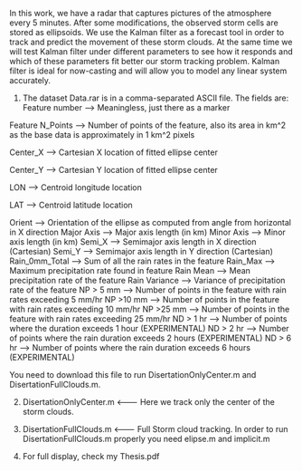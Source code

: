 In this work, we have a radar that captures pictures of the atmosphere every 5
minutes. After some modifications, the observed storm cells are stored as ellipsoids.
We use the Kalman filter as a forecast tool in order to track and predict the
movement of these storm clouds. At the same time we will test Kalman filter under
different parameters to see how it responds and which of these parameters fit better
our storm tracking problem. Kalman filter is ideal for now-casting and will allow you
to model any linear system accurately.

1. The dataset Data.rar is in a comma-separated ASCII file.  The fields are:
Feature number —> Meaningless, just there as a marker

Feature N_Points —> Number of points of the feature, also its area in km^2 as the base data is approximately in 1 km^2 pixels

Center_X —> Cartesian X location of fitted ellipse center

Center_Y —> Cartesian Y location of fitted ellipse center

LON —> Centroid longitude location

LAT —> Centroid latitude location

Orient —> Orientation of the ellipse as computed from angle from horizontal in X direction
Major Axis —> Major axis length (in km)
Minor Axis —> Minor axis length (in km)
Semi_X —> Semimajor axis length in X direction (Cartesian)
Semi_Y —> Semimajor axis length in Y direction (Cartesian)
Rain_0mm_Total —> Sum of all the rain rates in the feature
Rain_Max —> Maximum precipitation rate found in feature
Rain Mean —> Mean precipitation rate of the feature
Rain Variance —> Variance of precipitation rate of the feature
NP > 5 mm —> Number of points in the feature with rain rates exceeding 5 mm/hr
NP >10 mm —> Number of points in the feature with rain rates exceeding 10 mm/hr
NP >25 mm —> Number of points in the feature with rain rates exceeding 25 mm/hr
ND > 1 hr —> Number of points where the duration exceeds 1 hour (EXPERIMENTAL)
ND > 2 hr —> Number of points where the rain duration exceeds 2 hours (EXPERIMENTAL)
ND > 6 hr —> Number of points where the rain duration exceeds 6 hours (EXPERIMENTAL)

You need to download this file to run DisertationOnlyCenter.m and DisertationFullClouds.m.

2. DisertationOnlyCenter.m <--- Here we track only the center of the storm clouds.

3. DisertationFullClouds.m <--- Full Storm cloud tracking.
In order to run DisertationFullClouds.m properly you need elipse.m and implicit.m

4. For full display, check my Thesis.pdf
   
